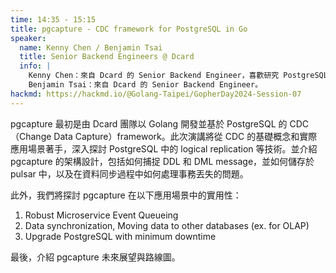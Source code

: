 ```yaml
---
time: 14:35 - 15:15
title: pgcapture - CDC framework for PostgreSQL in Go
speaker:
  name: Kenny Chen / Benjamin Tsai
  title: Senior Backend Engineers @ Dcard
  info: |
    Kenny Chen：來自 Dcard 的 Senior Backend Engineer，喜歡研究 PostgreSQL 跟寫技術文章。 
    Benjamin Tsai：來自 Dcard 的 Senior Backend Engineer。
hackmd: https://hackmd.io/@Golang-Taipei/GopherDay2024-Session-07
---
```


pgcapture 最初是由 Dcard 團隊以 Golang 開發並基於 PostgreSQL 的 CDC（Change Data Capture）framework。此次演講將從 CDC 的基礎概念和實際應用場景著手，深入探討 PostgreSQL 中的 logical replication 等技術。並介紹 pgcapture 的架構設計，包括如何捕捉 DDL 和 DML message，並如何儲存於 pulsar 中，以及在資料同步過程中如何處理事務丟失的問題。

此外，我們將探討 pgcapture 在以下應用場景中的實用性：

1. Robust Microservice Event Queueing
2. Data synchronization, Moving data to other databases (ex. for OLAP)
3. Upgrade PostgreSQL with minimum downtime

最後，介紹 pgcapture 未來展望與路線圖。

